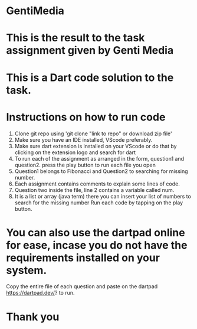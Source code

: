 # GentiMedia
# This is the result to the task assignment given by Genti Media
# This is a Dart code solution to the task.
# Instructions on how to run code
1. Clone git repo using 'git clone "link to repo" or download zip file'
2. Make sure you have an IDE installed, VScode preferably.
3. Make sure dart extension is installed on your VScode or do that by clicking on the extension logo and search for dart
4. To run each of the assignment as arranged in the form, question1 and question2. press the play button to run each file you open
5. Question1 belongs to Fibonacci and Question2 to searching for missing number.
6. Each assignment contains comments to explain some lines of code.
7. Question two inside the file, line 2 contains a variable called num. 
8. It is a list or array (java term) there you can insert your list of numbers to search for the missing number
Run each code by tapping on the play button.

# You can also use the dartpad online for ease, incase you do not have the requirements installed on your system. 
Copy the entire file of each question and paste on the dartpad https://dartpad.dev/? to run.

# Thank you
